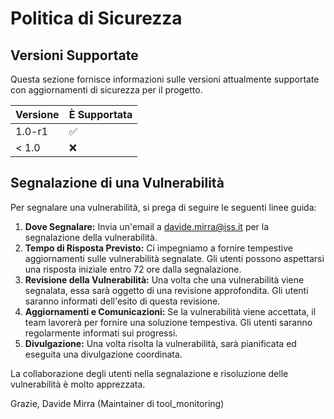 # Politica di Sicurezza

## Versioni Supportate

Questa sezione fornisce informazioni sulle versioni attualmente supportate con aggiornamenti di sicurezza per il progetto.

| Versione | È Supportata        |
| ------- | ------------------ |
| 1.0-r1  | :white_check_mark: |
| < 1.0   | :x:                |

## Segnalazione di una Vulnerabilità

Per segnalare una vulnerabilità, si prega di seguire le seguenti linee guida:

1. **Dove Segnalare:** Invia un'email a [davide.mirra@iss.it](mailto:davide.mirra@iss.it) per la segnalazione della vulnerabilità.
2. **Tempo di Risposta Previsto:** Ci impegniamo a fornire tempestive aggiornamenti sulle vulnerabilità segnalate. Gli utenti possono aspettarsi una risposta iniziale entro 72 ore dalla segnalazione.
3. **Revisione della Vulnerabilità:** Una volta che una vulnerabilità viene segnalata, essa sarà oggetto di una revisione approfondita. Gli utenti saranno informati dell'esito di questa revisione.
4. **Aggiornamenti e Comunicazioni:** Se la vulnerabilità viene accettata, il team lavorerà per fornire una soluzione tempestiva. Gli utenti saranno regolarmente informati sui progressi.
5. **Divulgazione:** Una volta risolta la vulnerabilità, sarà pianificata ed eseguita una divulgazione coordinata.

La collaborazione degli utenti nella segnalazione e risoluzione delle vulnerabilità è molto apprezzata.

Grazie,
Davide Mirra
(Maintainer di tool_monitoring)
